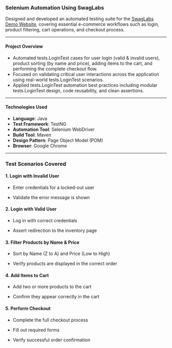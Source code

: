 ### Selenium Automation Using SwagLabs

Designed and developed an automated testing suite for the [SwagLabs Demo Website](https://www.saucedemo.com/v1/), covering essential e-commerce workflows such as login, product filtering, cart operations, and checkout process.

---

#### Project Overview

* Automated tests.LoginTest cases for user login (valid & invalid users), product sorting (by name and price), adding items to the cart, and performing the complete checkout flow.
* Focused on validating critical user interactions across the application using real-world tests.LoginTest scenarios.
* Applied tests.LoginTest automation best practices including modular tests.LoginTest design, code reusability, and clean assertions.

---

#### Technologies Used

* **Language**: Java
* **Test Framework**: TestNG
* **Automation Tool**: Selenium WebDriver
* **Build Tool**: Maven
* **Design Pattern**: Page Object Model (POM)
* **Browser**: Google Chrome

---
### Test Scenarios Covered
#### 1. Login with Invalid User
   * Enter credentials for a locked-out user
   
* Validate the error message is shown

#### 2. Login with Valid User
   * Log in with correct credentials

* Assert redirection to the inventory page

#### 3. Filter Products by Name & Price
* Sort by Name (Z to A) and Price (Low to High)

* Verify products are displayed in the correct order

#### 4. Add Items to Cart
* Add two or more products to the cart

* Confirm they appear correctly in the cart

#### 5. Perform Checkout
* Complete the full checkout process

* Fill out required forms

* Verify successful order confirmation